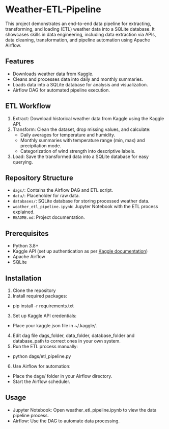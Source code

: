 # Weather-ETL-Pipeline
This project demonstrates an end-to-end data pipeline for extracting, transforming, and loading (ETL) weather data into a SQLite database. It showcases skills in data engineering, including data extraction via APIs, data cleaning, transformation, and pipeline automation using Apache Airflow.

## Features
- Downloads weather data from Kaggle.
- Cleans and processes data into daily and monthly summaries.
- Loads data into a SQLite database for analysis and visualization.
- Airflow DAG for automated pipeline execution.

## ETL Workflow
1. Extract: Download historical weather data from Kaggle using the Kaggle API.
2. Transform: Clean the dataset, drop missing values, and calculate:
   * Daily averages for temperature and humidity.
   * Monthly summaries with temperature range (min, max) and precipitation mode.
   * Categorization of wind strength into descriptive labels.
3. Load: Save the transformed data into a SQLite database for easy querying.

## Repository Structure
- `dags/`: Contains the Airflow DAG and ETL script.
- `data/`: Placeholder for raw data.
- `databases/`: SQLite database for storing processed weather data.
- `weather_etl_pipeline.ipynb`: Jupyter Notebook with the ETL process explained.
- `README.md`: Project documentation.

## Prerequisites
- Python 3.8+
- Kaggle API (set up authentication as per [Kaggle documentation](https://www.kaggle.com/docs/api))
- Apache Airflow
- SQLite

## Installation
1. Clone the repository
2. Install required packages:
- pip install -r requirements.txt
3. Set up Kaggle API credentials:
- Place your kaggle.json file in ~/.kaggle/.
4. Edit dag file dags_folder, data_folder, database_folder and database_path to correct ones in your own system.
5. Run the ETL process manually:
- python dags/etl_pipeline.py
6. Use Airflow for automation:
- Place the dags/ folder in your Airflow directory.
- Start the Airflow scheduler.

## Usage
- Jupyter Notebook: Open weather_etl_pipeline.ipynb to view the data pipeline process.
- Airflow: Use the DAG to automate data processing.












